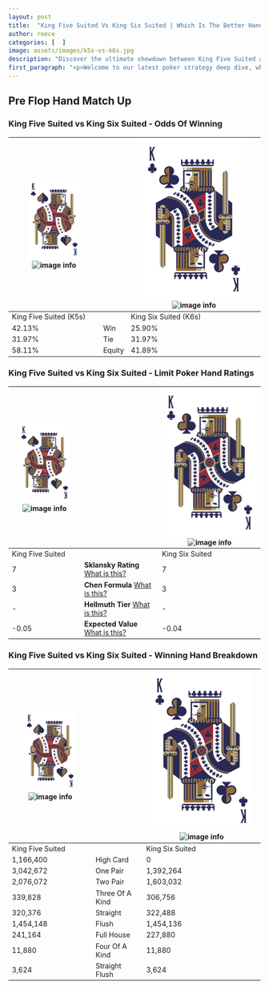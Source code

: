 ```yaml
---
layout: post
title:  "King Five Suited Vs King Six Suited | Which Is The Better Hand In Poker? A Complete Guide"
author: reece
categories: [  ]
image: assets/images/k5s-vs-k6s.jpg
description: "Discover the ultimate showdown between King Five Suited and King Six Suited in poker! Uncover the odds, strategies, and scenarios where one hand triumphs over the other. Get ready to up your poker game with this thrilling analysis."
first_paragraph: "<p>Welcome to our latest poker strategy deep dive, where we're pitting two distinct hands against each other in a high-stakes showdown: King Five Suited vs King Six Suited.</p><p>In the dynamic world of poker, every decision counts, and knowing which hand holds the upper hand is key to your success at the table.</p><p>In this article, we'll dissect these two hands, explore the scenarios where one dominates the other, and equip you with the knowledge to make strategic choices that can tip the odds in your favor.</p><p>Get ready to unravel the intriguing dynamics of these poker hands and elevate your game to new heights.</p>"
---
```




[comment]: # (sp0)

## Pre Flop Hand Match Up

<div class="table hand-ratings" markdown="1"> 



### King Five Suited vs King Six Suited - Odds Of Winning


    
| ![image info](assets/images/hand1/K.png) ![image info](assets/images/hand1/5s.png) |  | ![image info](assets/images/hand2/K.png) ![image info](assets/images/hand2/6s.png) |
| -------- | -------- | -------- |
| King Five Suited (K5s) |  | King Six Suited (K6s) |
| 42.13% | Win | 25.90% |
| 31.97% | Tie | 31.97% |
| 58.11% | Equity | 41.89% |




[comment]: # (sp1)



### King Five Suited vs King Six Suited - Limit Poker Hand Ratings


    
| ![image info](assets/images/hand1/K.png) ![image info](assets/images/hand1/5s.png) |  | ![image info](assets/images/hand2/K.png) ![image info](assets/images/hand2/6s.png) |
| -------- | -------- | -------- |
| King Five Suited |  | King Six Suited |
| 7 | **Sklansky Rating** [What is this?](/sklansky-rating-explained) | 7 |
| 3 | **Chen Formula** [What is this?](/chen-formula-explained) | 3 |
| - | **Hellmuth Tier** [What is this?](/Hellmuth-tier-explained) | - |
| -0.05 | **Expected Value** [What is this?](/expected-value-explained) | -0.04 |




[comment]: # (sp2)



### King Five Suited vs King Six Suited - Winning Hand Breakdown


    
| ![image info](assets/images/hand1/K.png) ![image info](assets/images/hand1/5s.png) |  | ![image info](assets/images/hand2/K.png) ![image info](assets/images/hand2/6s.png) |
| -------- | -------- | -------- |
| King Five Suited |  | King Six Suited |
| 1,166,400 | High Card | 0 |
| 3,042,672 | One Pair | 1,392,264 |
| 2,076,072 | Two Pair | 1,603,032 |
| 339,828 | Three Of A Kind | 306,756 |
| 320,376 | Straight | 322,488 |
| 1,454,148 | Flush | 1,454,136 |
| 241,164 | Full House | 227,880 |
| 11,880 | Four Of A Kind | 11,880 |
| 3,624 | Straight Flush | 3,624 |




[comment]: # (sp3)



</div>

[comment]: # (sp4)



[comment]: # (sp5)

